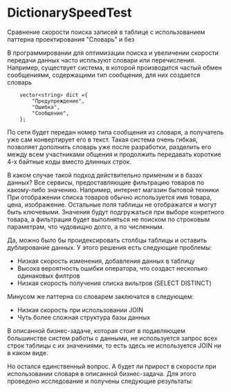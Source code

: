 # DictionarySpeedTest
Сравнение скорости поиска записей в таблице с использованием паттерна проектирования "Словарь" и без

В программировании для оптимизации поиска и увеличении скорости передачи данных часто испльзуют словари
или перечисления.
Например, существует система, в которой производится частый обмен сообщениями, содержащими тип сообщения, для них создается словарь

```с++
    vector<string> dict ={
        "Предупреждение",
        "Ошибка",
        "Сообщение",
    };
```

По сети будет передан номер типа сообщения из словаря, а получатель уже сам конвертирует его в текст.
Такая система очень гибкая, позволяет дополнить словарь уже после разработки, разделить его между всем участниками общения
и продолжить передавать короткие 4-х байтные коды вместо длинных строк.

В каком случае такой подход действительно применим и в базах данных? 
Все сервисы, предоставляющие фильтрацию товаров по какому-либо значению. Например, интернет магазин бытовой техники
При отображении списка товаров обычно используется имя товара, цена, изображение. Остальные поля таблицы не отображатся и могут быть ключевыми. Значения будут подгружаться при выборе конретного товара, а фильтрация будет выполняться не поиском по строковым параметрам, что чудовищно долго, а по численным.

Да, можно было бы проидексировать столбцы таблицы и оставить дублирование данных. У этого решения есть следующие проблемы:

 - Низкая скорость изменения, добавления данных в таблицу
 - Высока вероятность ошибки оператора, что создаст несколько одинаковых филтров
 - Низкая скорость получения списка вильтров (SELECT DISTINCT)

Минусом же паттерна со словарем заключатся в следующем:

- Низкая скорость при использовании JOIN
- Чуть более сложная структура базы данных

В описанной бизнес-задаче, которая стоит в подавляющем большинстве систем работы с данными, не используется запрос всех строк таблицы с их значениями, то есть здесь не используется JOIN ни в каком виде.

Но остался единственный вопрос. А будет ли прирост в скорости при использовании словаря в описанной бизнес-задача. Для этого проведено исследование и получены следующие результаты:


